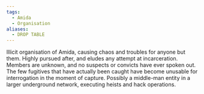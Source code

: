 ```yaml
---
tags:
  - Amida
  - Organisation
aliases:
  - DROP TABLE
---
```

Illicit organisation of Amida, causing chaos and troubles for anyone but them. 
Highly pursued after, and eludes any attempt at incarceration. 
Members are unknown, and no suspects or convicts have ever spoken out. The few fugitives that have actually been caught have become unusable for interrogation in the moment of capture. 
Possibly a middle-man entity in a larger underground network, executing heists and hack operations.
